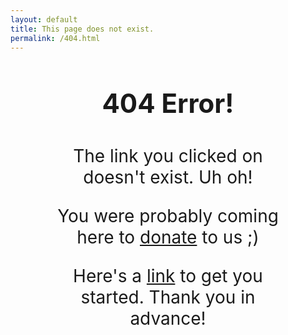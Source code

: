 ```yaml
---
layout: default
title: This page does not exist.
permalink: /404.html
---
```

<div style="text-align: center; margin: 4em 4em 2em 4em;">
<p style="font-size:3em; font-weight:700;">404 Error!</p>
<p style="font-size:2em">The link you clicked on doesn't exist. Uh oh!</p>
<p style="font-size:2em">You were probably coming here to <a class="bold-link" href="{% link donate.md %}">donate</a> to us ;)</p>
<p style="font-size:2em">Here's a <a class="bold-link" href="{% link donate.md %}">link</a> to get you started. Thank you in advance!</p>
</div>

